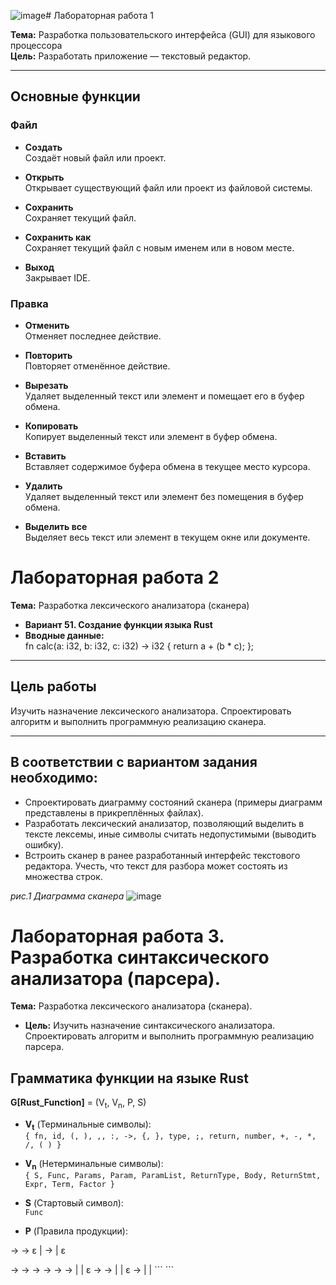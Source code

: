 ![image](https://github.com/user-attachments/assets/f029cbab-fbef-409a-95c0-0ef4d1dea0ae)# Лабораторная работа 1

**Тема:** Разработка пользовательского интерфейса (GUI) для языкового процессора  
**Цель:** Разработать приложение — текстовый редактор.

---

## Основные функции

### Файл

- **Создать**  
  Создаёт новый файл или проект.

- **Открыть**  
  Открывает существующий файл или проект из файловой системы.

- **Сохранить**  
  Сохраняет текущий файл.

- **Сохранить как**  
  Сохраняет текущий файл с новым именем или в новом месте.

- **Выход**  
  Закрывает IDE.

### Правка

- **Отменить**  
  Отменяет последнее действие.

- **Повторить**  
  Повторяет отменённое действие.

- **Вырезать**  
  Удаляет выделенный текст или элемент и помещает его в буфер обмена.

- **Копировать**  
  Копирует выделенный текст или элемент в буфер обмена.

- **Вставить**  
  Вставляет содержимое буфера обмена в текущее место курсора.

- **Удалить**  
  Удаляет выделенный текст или элемент без помещения в буфер обмена.

- **Выделить все**  
  Выделяет весь текст или элемент в текущем окне или документе.

# Лабораторная работа 2

**Тема:** Разработка лексического анализатора (сканера)  

- **Вариант 51. Создание функции языка Rust**
- **Вводные данные:**  
  fn calc(a: i32, b: i32, c: i32) -> i32 {
    return a + (b * c);
};

---

## Цель работы

Изучить назначение лексического анализатора. Спроектировать алгоритм и выполнить программную реализацию сканера.

---

## В соответствии с вариантом задания необходимо:

- Спроектировать диаграмму состояний сканера (примеры диаграмм представлены в прикреплённых файлах).
- Разработать лексический анализатор, позволяющий выделить в тексте лексемы, иные символы считать недопустимыми (выводить ошибку).
- Встроить сканер в ранее разработанный интерфейс текстового редактора. Учесть, что текст для разбора может состоять из множества строк.

_рис.1 Диаграмма сканера_
![image](https://github.com/user-attachments/assets/a5fe1bde-18c3-4dc3-ac28-1b8e906e7fa0)


# Лабораторная работа 3. Разработка синтаксического анализатора (парсера).

**Тема:** Разработка лексического анализатора (сканера).

- **Цель:** Изучить назначение синтаксического анализатора. Спроектировать алгоритм и выполнить программную реализацию парсера.
## Грамматика функции на языке Rust

**G[Rust_Function]** = (V<sub>t</sub>, V<sub>n</sub>, P, S)

- **V<sub>t</sub>** (Терминальные символы):  
  `{ fn, id, (, ), ,, :, ->, {, }, type, ;, return, number, +, -, *, /, ( ) }`

- **V<sub>n</sub>** (Нетерминальные символы):  
  `{ S, Func, Params, Param, ParamList, ReturnType, Body, ReturnStmt, Expr, Term, Factor }`

- **S** (Стартовый символ):  
  `Func`

- **P** (Правила продукции):

<Func> → <Fn> <Id> <LParen> <Params> <RParen> <ReturnType> <Body> <Semicolon>
<Params> → ε | <Param> <ParamList>
<ParamList> → <Comma> <Param> <ParamList> | ε

<Param> → <Id> <Colon> <Type> <ReturnType> → <Arrow> <Type> <Body> → <LBrace> <ReturnStmt> <RBrace> <ReturnStmt> → <Return> <Expr> <Semicolon> <Expr> → <Term> <ExprPrime> <ExprPrime> → <Plus> <Term> <ExprPrime> | <Minus> <Term> <ExprPrime> | ε <Term> → <Factor> <TermPrime> <TermPrime> → <Star> <Factor> <TermPrime> | <Slash> <Factor> <TermPrime> | ε <Factor> → <Id> | <Number> | <LParen> <Expr> <RParen> ``` ```


